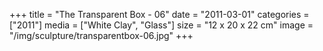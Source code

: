 +++
title = "The Transparent Box - 06"
date = "2011-03-01"
categories = ["2011"]
media = ["White Clay", "Glass"]
size = "12 x 20 x 22 cm"
image = "/img/sculpture/transparentbox-06.jpg"
+++
